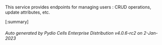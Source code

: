 






This service provides endpoints for managing users : CRUD operations, update attributes, etc.

[:summary]

###### Auto generated by Pydio Cells Enterprise Distribution v4.0.6-rc2 on 2-Jan-2023
